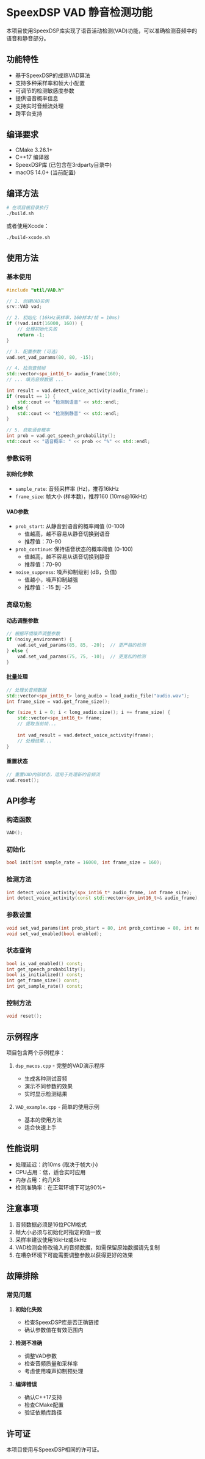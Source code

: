 # SpeexDSP VAD 静音检测功能

本项目使用SpeexDSP库实现了语音活动检测(VAD)功能，可以准确检测音频中的语音和静音部分。

## 功能特性

- 基于SpeexDSP的成熟VAD算法
- 支持多种采样率和帧大小配置
- 可调节的检测敏感度参数
- 提供语音概率信息
- 支持实时音频流处理
- 跨平台支持

## 编译要求

- CMake 3.26.1+
- C++17 编译器
- SpeexDSP库 (已包含在3rdparty目录中)
- macOS 14.0+ (当前配置)

## 编译方法

```bash
# 在项目根目录执行
./build.sh
```

或者使用Xcode：

```bash
./build-xcode.sh
```

## 使用方法

### 基本使用

```cpp
#include "util/VAD.h"

// 1. 创建VAD实例
srv::VAD vad;

// 2. 初始化 (16kHz采样率，160样本/帧 = 10ms)
if (!vad.init(16000, 160)) {
    // 处理初始化失败
    return -1;
}

// 3. 配置参数 (可选)
vad.set_vad_params(80, 80, -15);

// 4. 检测音频帧
std::vector<spx_int16_t> audio_frame(160);
// ... 填充音频数据 ...

int result = vad.detect_voice_activity(audio_frame);
if (result == 1) {
    std::cout << "检测到语音" << std::endl;
} else {
    std::cout << "检测到静音" << std::endl;
}

// 5. 获取语音概率
int prob = vad.get_speech_probability();
std::cout << "语音概率: " << prob << "%" << std::endl;
```

### 参数说明

#### 初始化参数
- `sample_rate`: 音频采样率 (Hz)，推荐16kHz
- `frame_size`: 帧大小 (样本数)，推荐160 (10ms@16kHz)

#### VAD参数
- `prob_start`: 从静音到语音的概率阈值 (0-100)
  - 值越高，越不容易从静音切换到语音
  - 推荐值：70-90
- `prob_continue`: 保持语音状态的概率阈值 (0-100)
  - 值越高，越不容易从语音切换到静音
  - 推荐值：70-90
- `noise_suppress`: 噪声抑制级别 (dB，负值)
  - 值越小，噪声抑制越强
  - 推荐值：-15 到 -25

### 高级功能

#### 动态调整参数
```cpp
// 根据环境噪声调整参数
if (noisy_environment) {
    vad.set_vad_params(85, 85, -20);  // 更严格的检测
} else {
    vad.set_vad_params(75, 75, -10);  // 更宽松的检测
}
```

#### 批量处理
```cpp
// 处理长音频数据
std::vector<spx_int16_t> long_audio = load_audio_file("audio.wav");
int frame_size = vad.get_frame_size();

for (size_t i = 0; i < long_audio.size(); i += frame_size) {
    std::vector<spx_int16_t> frame;
    // 提取当前帧...
    
    int vad_result = vad.detect_voice_activity(frame);
    // 处理结果...
}
```

#### 重置状态
```cpp
// 重置VAD内部状态，适用于处理新的音频流
vad.reset();
```

## API参考

### 构造函数
```cpp
VAD();
```

### 初始化
```cpp
bool init(int sample_rate = 16000, int frame_size = 160);
```

### 检测方法
```cpp
int detect_voice_activity(spx_int16_t* audio_frame, int frame_size);
int detect_voice_activity(const std::vector<spx_int16_t>& audio_frame);
```

### 参数设置
```cpp
void set_vad_params(int prob_start = 80, int prob_continue = 80, int noise_suppress = -15);
void set_vad_enabled(bool enabled);
```

### 状态查询
```cpp
bool is_vad_enabled() const;
int get_speech_probability();
bool is_initialized() const;
int get_frame_size() const;
int get_sample_rate() const;
```

### 控制方法
```cpp
void reset();
```

## 示例程序

项目包含两个示例程序：

1. `dsp_macos.cpp` - 完整的VAD演示程序
   - 生成各种测试音频
   - 演示不同参数的效果
   - 实时显示检测结果

2. `VAD_example.cpp` - 简单的使用示例
   - 基本的使用方法
   - 适合快速上手

## 性能说明

- 处理延迟：约10ms (取决于帧大小)
- CPU占用：低，适合实时应用
- 内存占用：约几KB
- 检测准确率：在正常环境下可达90%+

## 注意事项

1. 音频数据必须是16位PCM格式
2. 帧大小必须与初始化时指定的值一致
3. 采样率建议使用16kHz或8kHz
4. VAD检测会修改输入的音频数据，如需保留原始数据请先复制
5. 在嘈杂环境下可能需要调整参数以获得更好的效果

## 故障排除

### 常见问题

1. **初始化失败**
   - 检查SpeexDSP库是否正确链接
   - 确认参数值在有效范围内

2. **检测不准确**
   - 调整VAD参数
   - 检查音频质量和采样率
   - 考虑使用噪声抑制预处理

3. **编译错误**
   - 确认C++17支持
   - 检查CMake配置
   - 验证依赖库路径

## 许可证

本项目使用与SpeexDSP相同的许可证。 